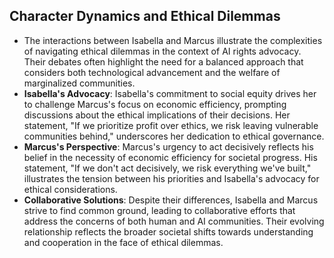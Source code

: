 ## Character Dynamics and Ethical Dilemmas
- The interactions between Isabella and Marcus illustrate the complexities of navigating ethical dilemmas in the context of AI rights advocacy. Their debates often highlight the need for a balanced approach that considers both technological advancement and the welfare of marginalized communities.
- **Isabella's Advocacy**: Isabella's commitment to social equity drives her to challenge Marcus's focus on economic efficiency, prompting discussions about the ethical implications of their decisions. Her statement, "If we prioritize profit over ethics, we risk leaving vulnerable communities behind," underscores her dedication to ethical governance.
- **Marcus's Perspective**: Marcus's urgency to act decisively reflects his belief in the necessity of economic efficiency for societal progress. His statement, "If we don't act decisively, we risk everything we've built," illustrates the tension between his priorities and Isabella's advocacy for ethical considerations.
- **Collaborative Solutions**: Despite their differences, Isabella and Marcus strive to find common ground, leading to collaborative efforts that address the concerns of both human and AI communities. Their evolving relationship reflects the broader societal shifts towards understanding and cooperation in the face of ethical dilemmas.